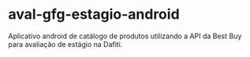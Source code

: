 # aval-gfg-estagio-android
Aplicativo android de catálogo de produtos utilizando a API da Best Buy para avaliação de estágio na Dafiti.
